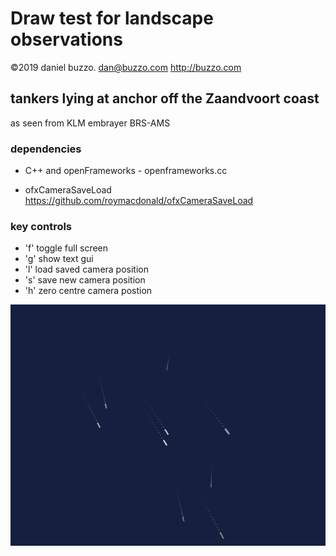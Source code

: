 # Draw test for landscape observations
©2019 daniel buzzo. dan@buzzo.com  http://buzzo.com

## tankers lying at anchor off the Zaandvoort coast

as seen from KLM embrayer BRS-AMS

### dependencies
* C++ and openFrameworks - openframeworks.cc

* ofxCameraSaveLoad https://github.com/roymacdonald/ofxCameraSaveLoad

### key controls
* 'f' toggle full screen
* 'g' show text gui
* 'l' load saved camera position
* 's' save new camera position
* 'h' zero centre camera postion

![screenshot](tankers-screenshot.png)


